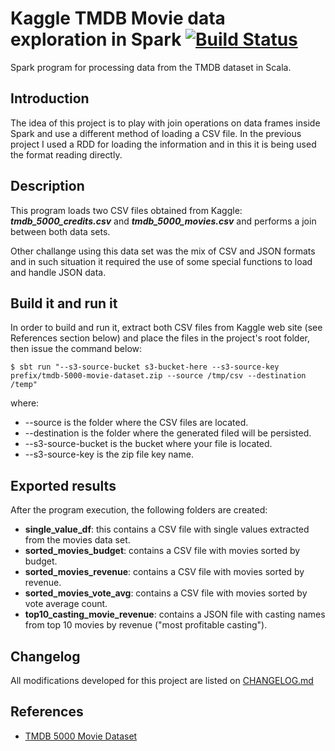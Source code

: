 # Kaggle TMDB Movie data exploration in Spark [![Build Status](https://travis-ci.org/andersonkmi/kaggle-tmdb-movie-dataset-spark.svg?branch=master)](https://travis-ci.org/andersonkmi/kaggle-tmdb-movie-dataset-spark)
Spark program for processing data from the TMDB dataset in Scala.

## Introduction

The idea of this project is to play with join operations on data frames inside
Spark and use a different method of loading a CSV file. In the previous project I used
a RDD for loading the information and in this it is being used the format reading
directly.

## Description

This program loads two CSV files obtained from Kaggle: **_tmdb_5000_credits.csv_** and 
**_tmdb_5000_movies.csv_** and performs a join between both data sets.

Other challange using this data set was the mix of CSV and JSON formats and in such
situation it required the use of some special functions to load and handle JSON data.

## Build it and run it

In order to build and run it, extract both CSV files from Kaggle web site (see References section below)
and place the files in the project's root folder, then issue the command below:

```
$ sbt run "--s3-source-bucket s3-bucket-here --s3-source-key prefix/tmdb-5000-movie-dataset.zip --source /tmp/csv --destination /temp"
```
where:
- --source is the folder where the CSV files are located.
- --destination is the folder where the generated filed will be persisted.
- --s3-source-bucket is the bucket where your file is located.
- --s3-source-key is the zip file key name.

## Exported results

After the program execution, the following folders are created:
- __single_value_df__: this contains a CSV file with single values extracted from the movies data set.
- __sorted_movies_budget__: contains a CSV file with movies sorted by budget.
- __sorted_movies_revenue__: contains a CSV file with movies sorted by revenue.
- __sorted_movies_vote_avg__: contains a CSV file with movies sorted by vote average count.
- __top10_casting_movie_revenue__: contains a JSON file with casting names from top 10 movies by revenue ("most profitable casting").

## Changelog
All modifications developed for this project are listed on [CHANGELOG.md](CHANGELOG.md)
## References

- [TMDB 5000 Movie Dataset](https://www.kaggle.com/tmdb/tmdb-movie-metadata "TMDB 5000 Movie Dataset")
